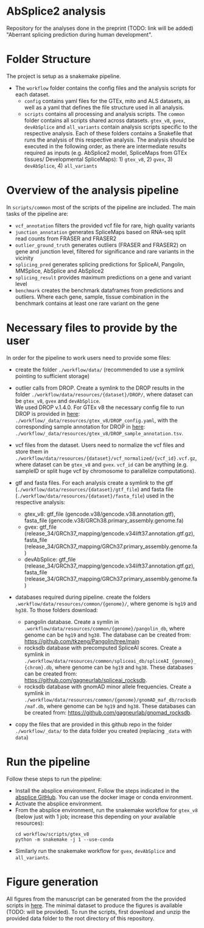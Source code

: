 # AbSplice2 analysis

Repository for the analyses done in the preprint (TODO: link will be added) "Aberrant splicing prediction during human development".

# Folder Structure
The project is setup as a snakemake pipeline. 

* The `workflow` folder contains the config files and the analysis scripts for each dataset.
    * `config` contains yaml files for the GTEx, mito and ALS datasets, as well as a yaml that defines the file structure used in all analysis. 
    * `scripts` contains all processing and analysis scripts. The `common` folder contains all scripts shared across datasets. `gtex_v8`, `gvex`, `devAbSplice` and `all_variants` contain analysis scripts specific to the respective analysis. Each of these folders contains a Snakefile that runs the analysis of this respective analysis. The analysis should be executed in the following order, as there are intermediate results required as inputs (e.g. AbSplice2 model, SpliceMaps from GTEx tissues/ Developmental SpliceMaps): 1) `gtex_v8`, 2) `gvex`, 3) `devAbSplice`, 4) `all_variants`

# Overview of the analysis pipeline
In `scripts/common` most of the scripts of the pipeline are included.
The main tasks of the pipeline are:
* `vcf_annotation` filters the provided vcf file for rare, high quality variants 
* `junction_annotation` generates SpliceMaps based on RNA-seq split read counts from FRASER and FRASER2
* `outlier_ground_truth` generates outliers (FRASER and FRASER2) on gene and junction level, filtered for significance and rare variants in the vicinity
* `splicing_pred` generates splicing predictions for SpliceAI, Pangolin, MMSplice, AbSplice and AbSplice2
* `splicing_result` provides maximum predictions on a gene and variant level
* `benchmark` creates the benchmark dataframes from predictions and outliers. Where each gene, sample, tissue combination in the benchmark contains at least one rare variant on the gene

# Necessary files to provide by the user
In order for the pipeline to work users need to provide some files:

* create the folder `./workflow/data/` (recommended to use a symlink pointing to sufficient storage)

* outlier calls from DROP. Create a symlink to the DROP results in the folder `./workflow/data/resources/{dataset}/DROP/`, where dataset can be `gtex_v8`, `gvex` and `devAbSplice`.  
We used DROP v.1.4.0. For GTEx v8 the necessary config file to run DROP is provided in [here](https://github.com/gagneurlab/AbSplice2_analysis/blob/master/workflow/_data/resources/gtex_v8/DROP_config.yaml): `./workflow/_data/resources/gtex_v8/DROP_config.yaml`, with the corresponding sample annotation for DROP in [here](https://github.com/gagneurlab/AbSplice2_analysis/blob/master/workflow/_data/resources/gtex_v8/DROP_sample_annotation.tsv): `./workflow/_data/resources/gtex_v8/DROP_sample_annotation.tsv`.

* vcf files from the dataset. Users need to normalize the vcf files and store them in `./workflow/data/resources/{dataset}/vcf_normalized/{vcf_id}.vcf.gz`, where dataset can be `gtex_v8` and `gvex`. `vcf_id` can be anything (e.g. sampleID or split huge vcf by chromosome to parallelize computations).

* gtf and fasta files. For each analysis create a symlink to the gtf (`./workflow/data/resources/{dataset}/gtf_file`) and fasta file (`./workflow/data/resources/{dataset}/fasta_file`) used in the respective analysis:
    * gtex_v8: gtf_file (gencode.v38/gencode.v38.annotation.gtf), fasta_file (gencode.v38/GRCh38.primary_assembly.genome.fa)
    * gvex: gtf_file (release_34/GRCh37_mapping/gencode.v34lift37.annotation.gtf.gz), fasta_file (release_34/GRCh37_mapping/GRCh37.primary_assembly.genome.fa)
    * devAbSplice: gtf_file (release_34/GRCh37_mapping/gencode.v34lift37.annotation.gtf.gz), fasta_file (release_34/GRCh37_mapping/GRCh37.primary_assembly.genome.fa)

* databases required during pipeline. create the folders `.workflow/data/resources/common/{genome}/`, where genome is `hg19` and `hg38`. To those folders download:
    * pangolin database. Create a symlin in `.workflow/data/resources/common/{genome}/pangolin_db`, where genome can be `hg19` and `hg38`. The database can be created from: https://github.com/tkzeng/Pangolin/tree/main
    * rocksdb database with precomputed SpliceAI scores. Create a symlink in `./workflow/data/resources/common/spliceai_db/spliceAI_{genome}_{chrom}.db`, where genome can be `hg19` and `hg38`. These databases can be created from: https://github.com/gagneurlab/spliceai_rocksdb.
    * rocksdb database with gnomAD minor allele frequencies. Create a symlink in `./workflow/data/resources/common/{genome}/gnomAD_maf_db/rocksdb/maf.db`, where genome can be `hg19` and `hg38`. These databases can be created from: https://github.com/gagneurlab/gnomad_rocksdb.

* copy the files that are provided in this github repo in the folder `./workflow/_data/` to the data folder you created (replacing `_data` with `data`)


# Run the pipeline
Follow these steps to run the pipeline:
- Install the absplice environment. Follow the steps indicated in the [absplice GitHub](https://github.com/gagneurlab/absplice/tree/master). You can use the docker image or conda environment.
- Activate the absplice environment.
- From the absplice environment, run the snakemake workflow for `gtex_v8` (below just with 1 job; increase this depending on your available resources):
    ```
    cd workflow/scripts/gtex_v8
    python -m snakemake -j 1 --use-conda
    ```
- Similarly run the snakemake workflow for `gvex`, `devAbSplice` and `all_variants`. 

# Figure generation
All figures from the manuscript can be generated from the the provided scripts in [here](https://github.com/gagneurlab/AbSplice2_analysis/tree/master/figures_R). The minimal dataset to produce the figures is available (TODO: will be provided). To run the scripts, first download and unzip the provided data folder to the root directory of this repository.








